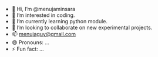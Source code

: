 - 👋 Hi, I’m @menujaminsara
- 👀 I’m interested in coding.
- 🌱 I’m currently learning python module.
- 💞️ I’m looking to collaborate on new experimental projects.
- 📫 menujaguy@gmail.com
- 😄 Pronouns: ...
- ⚡ Fun fact: ...

<!---
menujaminsara/menujaminsara is a ✨ special ✨ repository because its `README.md` (this file) appears on your GitHub profile.
You can click the Preview link to take a look at your changes.
--->

